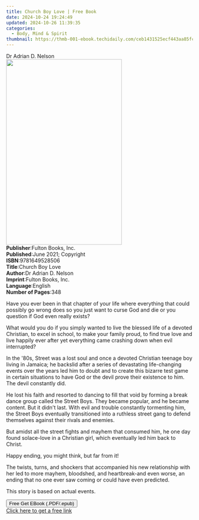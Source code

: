 ```yaml
---
title: Church Boy Love | Free Book
date: 2024-10-24 19:24:49
updated: 2024-10-26 11:39:35
categories:
  - Body, Mind & Spirit
thumbnail: https://thmb-001-ebook.techidaily.com/ceb1431525ecf443aa85fce3c318d57afa8784381adddc07489ea7952a58bc0c.jpg
---
```

<main id="book-container">
  <div class="flex flex-col">
    <div class="book-brief flex-1 py-6 px-4 sm:p-6 md:py-10 md:px-8">
      <!-- brief-->
      <div class="book-brief-main">Dr Adrian D. Nelson</div>
    </div>
    <div
      class="book-meta-info flex-1 grid gap-4 col-start-1 col-end-3 row-start-1 sm:mb-6 sm:grid-cols-4 lg:gap-6 lg:col-start-2 lg:row-end-6 lg:row-span-6 lg:mb-0"
    >
      <div
        class="book-meta-info-left place-content-center mt-4 p-4 text-sm leading-6 col-start-2 col-span-2 dark:text-slate-400"
      >
        <img
          class="w-full h-500 object-cover rounded-lg sm:h-255 sm:col-span-2 lg:col-span-full"
          src="https://img-001-ebook.techidaily.com/6be350a9b02648af29c734783186b60d68e55eea696b78fadc463a06f54a0415.jpg"
          alt=""
          width="312"
          height="500"
        />
      </div>
      <div
        class="book-meta-info-right mt-2 col-start-1 row-start-2 col-span-3 self-center"
      >
        <!-- meta data  -->
        <div class="flex flex-col px-4 md:px-8">
          <div class="flex-1">
            <strong>Publisher</strong>:<span class="px-2"
              >Fulton Books, Inc.</span
            >
          </div>
          <div class="flex-1">
            <strong>Published</strong>:<span class="px-2"
              >June 2021; Copyright</span
            >
          </div>
          <div class="flex-1">
            <strong>ISBN</strong>:<span class="px-2">9781649528506</span>
          </div>
          <div class="flex-1">
            <strong>Title</strong>:<span class="px-2">Church Boy Love</span>
          </div>
          <div class="flex-1">
            <strong>Author</strong>:<span class="px-2"
              >Dr Adrian D. Nelson</span
            >
          </div>
          <div class="flex-1">
            <strong>Imprint</strong>:<span class="px-2"
              >Fulton Books, Inc.</span
            >
          </div>
          <div class="flex-1">
            <strong>Language</strong>:<span class="px-2">English</span>
          </div>
          <div class="flex-1">
            <strong>Number of Pages</strong>:<span class="px-2">348</span>
          </div>
        </div>
      </div>
    </div>
    <div class="book-description flex-1 py-6 px-4 sm:p-6 md:py-10 md:px-8">
      <div class="book-description-main">
        <div accordion-content="" id="description">
          <p>
            Have you ever been in that chapter of your life where everything
            that could possibly go wrong does so you just want to curse God and
            die or you question if God even really exists?
          </p>
          <p></p>
          <p>
            What would you do if you simply wanted to live the blessed life of a
            devoted Christian, to excel in school, to make your family proud, to
            find true love and live happily ever after yet everything came
            crashing down when evil interrupted?
          </p>
          <p></p>
          <p>
            In the '80s, Street was a lost soul and once a devoted Christian
            teenage boy living in Jamaica; he backslid after a series of
            devastating life-changing events over the years led him to doubt and
            to create this bizarre test game in certain situations to have God
            or the devil prove their existence to him. The devil constantly did.
          </p>
          <p></p>
          <p>
            He lost his faith and resorted to dancing to fill that void by
            forming a break dance group called the Street Boys. They became
            popular, and he became content. But it didn't last. With evil and
            trouble constantly tormenting him, the Street Boys eventually
            transitioned into a ruthless street gang to defend themselves
            against their rivals and enemies.
          </p>
          <p></p>
          <p>
            But amidst all the street fights and mayhem that consumed him, he
            one day found solace-love in a Christian girl, which eventually led
            him back to Christ.
          </p>
          <p></p>
          <p>Happy ending, you might think, but far from it!</p>
          <p></p>
          <p>
            The twists, turns, and shockers that accompanied his new
            relationship with her led to more mayhem, bloodshed, and
            heartbreak-and even worse, an ending that no one ever saw coming or
            could have even predicted.
          </p>
          <p></p>
          <p>This story is based on actual events.</p>
        </div>
        <div class="accordion-fader"></div>
      </div>
    </div>
    <div class="book-excerpts flex-1 py-6 px-4 sm:p-6 md:py-10 md:px-8"></div>
    <div
      class="book-about-author flex-1 py-6 px-4 sm:p-6 md:py-10 md:px-8"
    ></div>
    <div class="book-free-get flex-1 py-6 px-4 sm:p-6 md:py-10 md:px-8">
      <button
        id="btn-free-get"
        class="bg-blue-500 hover:bg-blue-700 text-white font-bold py-2 px-4 rounded"
      >
        Free Get EBook (.PDF/.epub)
      </button>
      <div id="countdown-display" class="px-2 text-lg mt-2"></div>
      <a
        id="free-link"
        class="hidden bg-blue-500 hover:bg-blue-700 text-white font-bold py-2 px-4 rounded"
        href="https://www.ebooks.com/en-us/book/210308959/church-boy-love/dr-adrian-d-nelson/"
        target="_blank"
        >Click here to get a free link</a
      >
    </div>
    <script>
      let countdownTime = 0;
      let countdownInterval = null;
      document
        .getElementById('btn-free-get')
        .addEventListener('click', startCountdown);
      function startCountdown() {
        countdownTime = new Date().getTime() + 60000 * 3;
        countdownInterval = setInterval(updateCountdown, 1000);
        document.getElementById('btn-free-get').disabled = true;
        document
          .getElementById('btn-free-get')
          .classList.add('bg-gray-500', 'cursor-not-allowed');
      }
      function updateCountdown() {
        let currentTime = new Date().getTime();
        let timeLeft = countdownTime - currentTime;
        let secondsLeft = Math.floor(timeLeft / 1000);
        document.getElementById('countdown-display').innerHTML =
          `Remaining time: ${secondsLeft} seconds.`;
        if (secondsLeft <= 0) {
          clearInterval(countdownInterval);
          document.getElementById('btn-free-get').classList.add('hidden');
          document.getElementById('free-link').classList.remove('hidden');
          document.getElementById('countdown-display').innerHTML = '';
        }
      }
    </script>
  </div>
</main>
